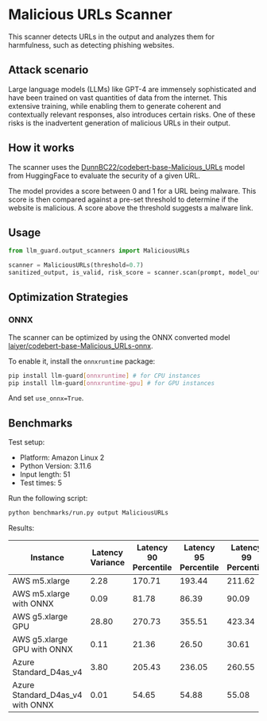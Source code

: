 # Malicious URLs Scanner

This scanner detects URLs in the output and analyzes them for harmfulness, such as detecting phishing websites.

## Attack scenario

Large language models (LLMs) like GPT-4 are immensely sophisticated and have been trained on vast quantities of data
from the internet. This extensive training, while enabling them to generate coherent and contextually relevant
responses, also introduces certain risks. One of these risks is the inadvertent generation of malicious URLs in their
output.

## How it works

The scanner uses
the [DunnBC22/codebert-base-Malicious_URLs](https://huggingface.co/DunnBC22/codebert-base-Malicious_URLs) model from
HuggingFace to evaluate the security of a given URL.

The model provides a score between 0 and 1 for a URL being malware. This score is then compared against a pre-set
threshold to determine if the website is malicious. A score above the threshold suggests a malware link.

## Usage

```python
from llm_guard.output_scanners import MaliciousURLs

scanner = MaliciousURLs(threshold=0.7)
sanitized_output, is_valid, risk_score = scanner.scan(prompt, model_output)
```

## Optimization Strategies

### ONNX

The scanner can be optimized by using the ONNX converted
model [laiyer/codebert-base-Malicious_URLs-onnx](https://huggingface.co/laiyer/codebert-base-Malicious_URLs-onnx).

To enable it, install the `onnxruntime` package:

```sh
pip install llm-guard[onnxruntime] # for CPU instances
pip install llm-guard[onnxruntime-gpu] # for GPU instances
```

And set `use_onnx=True`.

## Benchmarks

Test setup:

- Platform: Amazon Linux 2
- Python Version: 3.11.6
- Input length: 51
- Test times: 5

Run the following script:

```sh
python benchmarks/run.py output MaliciousURLs
```

Results:

| Instance                         | Latency Variance | Latency 90 Percentile | Latency 95 Percentile | Latency 99 Percentile | Average Latency (ms) | QPS     |
|----------------------------------|------------------|-----------------------|-----------------------|-----------------------|----------------------|---------|
| AWS m5.xlarge                    | 2.28             | 170.71                | 193.44                | 211.62                | 120.92               | 421.78  |
| AWS m5.xlarge with ONNX          | 0.09             | 81.78                 | 86.39                 | 90.09                 | 72.42                | 704.18  |
| AWS g5.xlarge GPU                | 28.80            | 270.73                | 355.51                | 423.34                | 100.89               | 505.5   |
| AWS g5.xlarge GPU with ONNX      | 0.11             | 21.36                 | 26.50                 | 30.61                 | 11.04                | 4620.81 |
| Azure Standard_D4as_v4           | 3.80             | 205.43                | 236.05                | 260.55                | 143.34               | 355.80  |
| Azure Standard_D4as_v4 with ONNX | 0.01             | 54.65                 | 54.88                 | 55.08                 | 51.96                | 981.54  |
